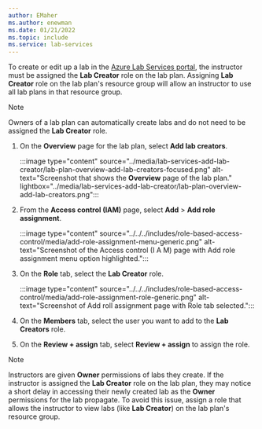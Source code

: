 ```yaml
---
author: EMaher
ms.author: enewman
ms.date: 01/21/2022
ms.topic: include
ms.service: lab-services
---
```


To create or edit up a lab in the [Azure Lab Services portal](https://labs.azure.com), the instructor must be assigned the **Lab Creator** role on the lab plan.  Assigning **Lab Creator** role on the lab plan's resource group will allow an instructor to use all lab plans in that resource group.

> [!NOTE]
> Owners of a lab plan can automatically create labs and do not need to be assigned the **Lab Creator** role.

1. On the **Overview** page for the lab plan, select **Add lab creators**.

    :::image type="content" source="../media/lab-services-add-lab-creator/lab-plan-overview-add-lab-creators-focused.png" alt-text="Screenshot that shows the **Overview** page of the lab plan." lightbox="../media/lab-services-add-lab-creator/lab-plan-overview-add-lab-creators.png":::

1. From the **Access control (IAM)** page, select **Add** > **Add role assignment**.

    :::image type="content" source="../../../includes/role-based-access-control/media/add-role-assignment-menu-generic.png" alt-text="Screenshot of the Access control (I A M) page with Add role assignment menu option highlighted.":::

1. On the **Role** tab, select the **Lab Creator** role.

    :::image type="content" source="../../../includes/role-based-access-control/media/add-role-assignment-role-generic.png" alt-text="Screenshot of Add roll assignment page with Role tab selected.":::

1. On the **Members** tab, select the user you want to add to the **Lab Creators** role.
1. On the **Review + assign** tab, select **Review + assign** to assign the role.

> [!NOTE]
> Instructors are given **Owner** permissions of labs they create.  If the instructor is assigned the **Lab Creator** role on the lab plan, they may notice a short delay in accessing their newly created lab as the **Owner** permissions for the lab propagate. To avoid this issue, assign a role that allows the instructor to view labs (like **Lab Creator**) on the lab plan's resource group.